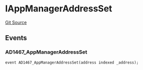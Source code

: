 # IAppManagerAddressSet
[Git Source](https://github.com/thrackle-io/tron/blob/7030db34eb7187742ede73deed40ef4d7dddaa1b/src/common/IEvents.sol)


## Events
### AD1467_AppManagerAddressSet

```solidity
event AD1467_AppManagerAddressSet(address indexed _address);
```

